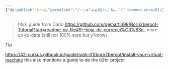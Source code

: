 ```yaml
---
{"dg-publish":true,"permalink":"/☆⋆｡𖦹°‧★🛸42/⋆｡ﾟ🪐｡⋆ ﾟ☾ ﾟ⋆common-core/01/🌱born2beroot/🌱born2beroot/","tags":["42madrid","milestone1","common-core","unix"]}
---
```




>[!tip] guide from Dario
> https://github.com/gemartin99/Born2beroot-Tutorial?tab=readme-ov-file#9--hoja-de-correcci%C3%B3n-
> more up-to-date (still not 100% sure but y'know)

>[!tip] 
>https://42-cursus.gitbook.io/guide/rank-01/born2beroot/install-your-virtual-machine
>this also mentions a guide to do the b2br project

